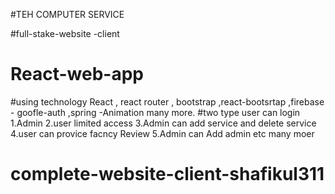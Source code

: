 #TEH COMPUTER SERVICE

#full-stake-website -client
# React-web-app
#using technology React , react router , bootstrap ,react-bootsrtap ,firebase - goofle-auth ,spring -Animation many more.
#two type user can login 
1.Admin
2.user limited access
3.Admin can add service and delete service
4.user can provice facncy Review
5.Admin can Add admin etc many moer

# complete-website-client-shafikul311
